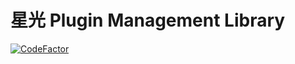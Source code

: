 # 星光 Plugin Management Library

[![CodeFactor](https://www.codefactor.io/repository/github/hosihikari/pluginmanagement/badge)](https://www.codefactor.io/repository/github/hosihikari/pluginmanagement)
